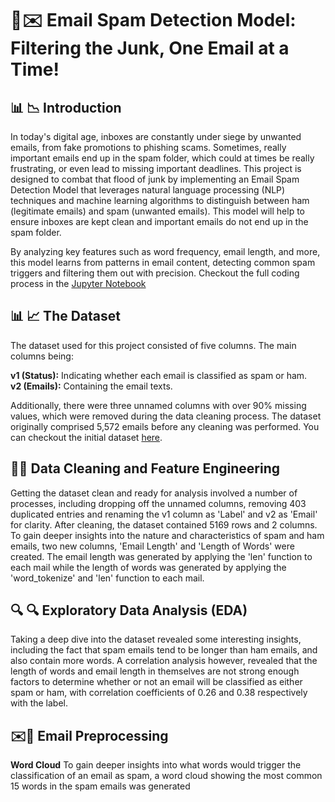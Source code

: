 # 🚀✉️ Email Spam Detection Model: Filtering the Junk, One Email at a Time!
## 📊 📉 Introduction
In today's digital age, inboxes are constantly under siege by unwanted emails, from fake promotions to phishing scams. Sometimes, really important emails end up in the spam folder, which could at times be really frustrating, or even lead to missing important deadlines. This project is designed to combat that flood of junk by implementing an Email Spam Detection Model that leverages natural language processing (NLP) techniques and machine learning algorithms to distinguish between ham (legitimate emails) and spam (unwanted emails). This model will help to ensure inboxes are kept clean and important emails do not end up in the spam folder. 

By analyzing key features such as word frequency, email length, and more, this model learns from patterns in email content, detecting common spam triggers and filtering them out with precision. Checkout the full coding process in the [Jupyter Notebook]()

## 📊 📈  The Dataset
The dataset used for this project consisted of five columns. The main columns being:  

**v1 (Status):** Indicating whether each email is classified as spam or ham.    
**v2 (Emails):** Containing the email texts.  

Additionally, there were three unnamed columns with over 90% missing values, which were removed during the data cleaning process. The dataset originally comprised 5,572 emails before any cleaning was performed. You can checkout the initial dataset [here](https://github.com/Taiwo-Rachael/email-spam-detection-model/blob/main/spam.csv).

## 🧹🧹 Data Cleaning and Feature Engineering
Getting the dataset clean and ready for analysis involved a number of processes, including dropping off the unnamed columns, removing 403 duplicated entries and renaming the v1 column as 'Label' and v2 as 'Email' for clarity. After cleaning, the dataset contained 5169 rows and 2 columns. To gain deeper insights into the nature and characteristics of spam and ham emails, two new columns, 'Email Length' and 'Length of Words' were created. The email length was generated by applying the 'len' function to each mail while the length of words was generated by applying the 'word_tokenize' and 'len' function to each mail.

##  🔍 🔍 Exploratory Data Analysis (EDA)
Taking a deep dive into the dataset revealed some interesting insights, including the fact that spam emails tend to be longer than ham emails, and also contain more words. A correlation analysis however, revealed that the length of words and email length in themselves are not strong enough factors to determine whether or not an email will be classified as either spam or ham, with correlation coefficients of 0.26 and 0.38 respectively with the label.



## ✉️🧹 Email Preprocessing

**Word Cloud**
To gain deeper insights into what words would trigger the classification of an email as spam, a word cloud showing the most common 15 words in the spam emails was generated
